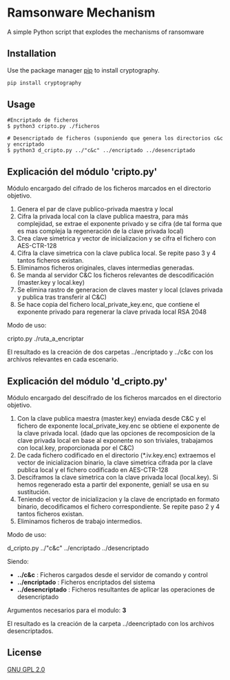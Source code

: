 # Ramsonware Mechanism

A simple Python script that explodes the mechanisms of ransomware

## Installation

Use the package manager [pip](https://pip.pypa.io/en/stable/) to install cryptography.

```bash
pip install cryptography
```

## Usage

```shell
#Encriptado de ficheros
$ python3 cripto.py ./ficheros

# Desencriptado de ficheros (suponiendo que genera los directorios c&c y encriptado
$ python3 d_cripto.py ../"c&c" ../encriptado ../desencriptado
```

## Explicación del módulo 'cripto.py'

Módulo encargado del cifrado de los ficheros marcados en el directorio objetivo.
1. Genera el par de clave publico-privada maestra y local
2. Cifra la privada local con la clave publica maestra, para más complejidad, se extrae el exponente privado y se cifra (de tal forma que es mas compleja la regeneración de la clave privada local) 
3. Crea clave simetrica y vector de inicializacion y se cifra el fichero con AES-CTR-128
4. Cifra la clave simetrica con la clave publica local. Se repite paso 3 y 4 tantos ficheros existan.
5. Eliminamos ficheros originales, claves intermedias generadas.
6. Se manda al servidor C&C los ficheros relevantes de descodificación (master.key y local.key)
7. Se elimina rastro de generacion de claves master y local (claves privada y publica tras transferir al C&C)
8. Se hace copia del fichero local_private_key.enc, que contiene el exponente privado para regenerar la clave privada local RSA 2048

Modo de uso:

cripto.py ./ruta_a_encriptar

El resultado es la creación de dos carpetas ../encriptado y ../c&c con los archivos relevantes en cada escenario.

## Explicación del módulo 'd_cripto.py'

Módulo encargado del descifrado de los ficheros marcados en el directorio objetivo.
1. Con la clave publica maestra (master.key) enviada desde C&C y el fichero de exponente local_private_key.enc se obtiene el exponente de la clave privada local. (dado que las opciones de recomposicion de la clave privada local en base al exponente no son triviales, trabajamos con local.key, proporcionada por el C&C)
2. De cada fichero codificado en el directorio (*.iv.key.enc) extraemos el vector de inicializacion binario, la clave simetrica cifrada por la clave publica local y el fichero codificado en AES-CTR-128
3. Desciframos la clave simetrica con la clave privada local (local.key). Si hemos regenerado esta a partir del exponente, genial! se usa en su sustitución.
4. Teniendo el vector de inicializacion y la clave de encriptado en formato binario, decodificamos el fichero correspondiente. Se repite paso 2 y 4 tantos ficheros existan.
5. Eliminamos ficheros de trabajo intermedios.

Modo de uso:

d_cripto.py ../"c&c" ../encriptado ../desencriptado

Siendo: 

- **../c&c** : Ficheros cargados desde el servidor de comando y control
- **../encriptado** : Ficheros encriptados del sistema
- **../desencriptado** : Ficheros resultantes de aplicar las operaciones de desencriptado

Argumentos necesarios para el modulo: **3**

El resultado es la creación de la carpeta ../deencriptado con los archivos desencriptados.

## License

[GNU GPL 2.0](https://choosealicense.com/licenses/gpl-2.0/)
